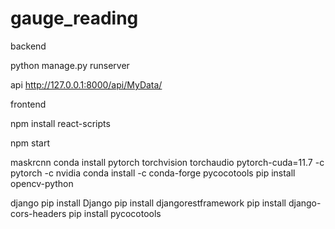 # gauge_reading

backend

python manage.py runserver

api
http://127.0.0.1:8000/api/MyData/

frontend

npm install react-scripts

npm start

maskrcnn
conda install pytorch torchvision torchaudio pytorch-cuda=11.7 -c pytorch -c nvidia
conda install -c conda-forge pycocotools
pip install opencv-python

django
pip install Django
pip install djangorestframework
pip install django-cors-headers
pip install pycocotools
